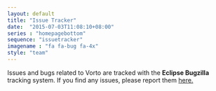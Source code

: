 ```yaml
---
layout: default
title: "Issue Tracker"
date:  "2015-07-03T11:08:10+08:00"
series : "homepagebottom"
sequence: "issuetracker"
imagename : "fa fa-bug fa-4x"
style: "team"
---
```

Issues and bugs related to Vorto are tracked with the **Eclipse Bugzilla** tracking system.  If you find any issues, please report them  <a href="https://bugs.eclipse.org/bugs/buglist.cgi?product=vorto&component=Core" target="_blank">here.</a>
